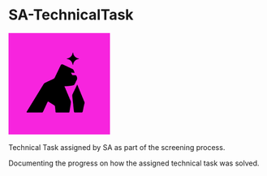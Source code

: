 # SA-TechnicalTask
![SA](SA.png)


Technical Task assigned by SA as part of the screening process. 

Documenting the progress on how the assigned technical task was solved. 
